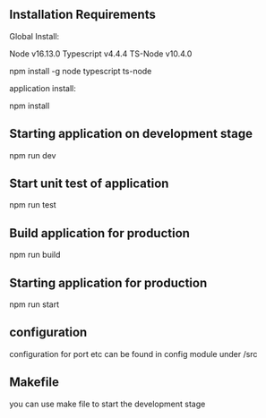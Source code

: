 ## Installation Requirements

Global Install:

Node v16.13.0
Typescript v4.4.4
TS-Node v10.4.0

npm install -g node typescript ts-node

application install:

npm install

## Starting application on development stage

npm run dev

## Start unit test of application

npm run test

## Build application for production

npm run build

## Starting application for production

npm run start

## configuration

configuration for port etc can be found in config module under /src

## Makefile

you can use make file to start the development stage
